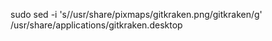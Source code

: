 sudo sed -i 's/\/usr\/share\/pixmaps\/gitkraken.png/gitkraken/g' /usr/share/applications/gitkraken.desktop